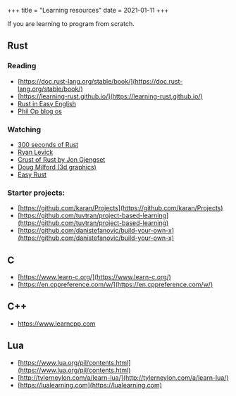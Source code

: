 +++
title = "Learning resources"
date = 2021-01-11
+++

If you are learning to program from scratch.


## Rust

### Reading

* [https://doc.rust-lang.org/stable/book/](https://doc.rust-lang.org/stable/book/)
* [https://learning-rust.github.io/](https://learning-rust.github.io/)
* [Rust in Easy English](https://github.com/Dhghomon/easy_rust)
* [Phil Op blog os](https://os.phil-opp.com/)

### Watching 

* [300 seconds of Rust](https://www.youtube.com/watch?v=9fZQEbwGNT8&list=PLwhLlO5Vugx6KCwTpW_4fUeES2jdkDSW9)
* [Ryan Levick](https://www.youtube.com/channel/UCpeX4D-ArTrsqvhLapAHprQ/videos)
* [Crust of Rust by Jon Gjengset](https://www.youtube.com/watch?v=rAl-9HwD858&list=PLqbS7AVVErFiWDOAVrPt7aYmnuuOLYvOa) 
* [Doug Milford (3d graphics)](https://www.youtube.com/channel/UCmBgC0JN41HjyjAXfkdkp-Q)
* [Easy Rust](https://www.youtube.com/playlist?list=PLfllocyHVgsRwLkTAhG0E-2QxCf-ozBkk)

### Starter projects:

* [https://github.com/karan/Projects](https://github.com/karan/Projects)
* [https://github.com/tuvtran/project-based-learning](https://github.com/tuvtran/project-based-learning)
* [https://github.com/danistefanovic/build-your-own-x](https://github.com/danistefanovic/build-your-own-x)


## C

* [https://www.learn-c.org/](https://www.learn-c.org/)
* [https://en.cppreference.com/w/](https://en.cppreference.com/w/)


## C++
* https://www.learncpp.com


## Lua
* [https://www.lua.org/pil/contents.html](https://www.lua.org/pil/contents.html) 
* [http://tylerneylon.com/a/learn-lua/](http://tylerneylon.com/a/learn-lua/)
* [https://lualearning.com](https://lualearning.com)

